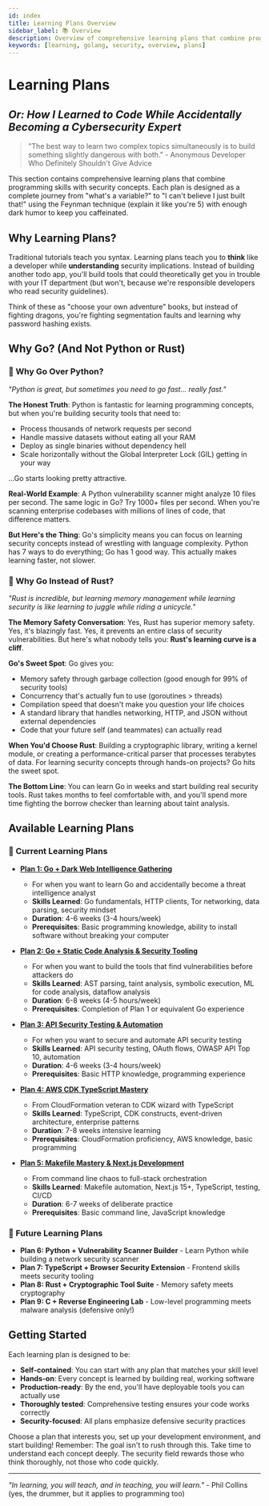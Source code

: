 ```yaml
---
id: index
title: Learning Plans Overview
sidebar_label: 📚 Overview
description: Overview of comprehensive learning plans that combine programming skills with security concepts
keywords: [learning, golang, security, overview, plans]
---
```


# Learning Plans
## *Or: How I Learned to Code While Accidentally Becoming a Cybersecurity Expert*

> "The best way to learn two complex topics simultaneously is to build something slightly dangerous with both." - Anonymous Developer Who Definitely Shouldn't Give Advice

This section contains comprehensive learning plans that combine programming skills with security concepts. Each plan is designed as a complete journey from "what's a variable?" to "I can't believe I just built that!" using the Feynman technique (explain it like you're 5) with enough dark humor to keep you caffeinated.

## Why Learning Plans?

Traditional tutorials teach you syntax. Learning plans teach you to **think** like a developer while **understanding** security implications. Instead of building another todo app, you'll build tools that could theoretically get you in trouble with your IT department (but won't, because we're responsible developers who read security guidelines).

Think of these as "choose your own adventure" books, but instead of fighting dragons, you're fighting segmentation faults and learning why password hashing exists.

## Why Go? (And Not Python or Rust)

### 🐍 Why Go Over Python?
*"Python is great, but sometimes you need to go fast... really fast."*

**The Honest Truth**: Python is fantastic for learning programming concepts, but when you're building security tools that need to:
- Process thousands of network requests per second
- Handle massive datasets without eating all your RAM
- Deploy as single binaries without dependency hell
- Scale horizontally without the Global Interpreter Lock (GIL) getting in your way

...Go starts looking pretty attractive.

**Real-World Example**: A Python vulnerability scanner might analyze 10 files per second. The same logic in Go? Try 1000+ files per second. When you're scanning enterprise codebases with millions of lines of code, that difference matters.

**But Here's the Thing**: Go's simplicity means you can focus on learning security concepts instead of wrestling with language complexity. Python has 7 ways to do everything; Go has 1 good way. This actually makes learning faster, not slower.

### 🦀 Why Go Instead of Rust?
*"Rust is incredible, but learning memory management while learning security is like learning to juggle while riding a unicycle."*

**The Memory Safety Conversation**: Yes, Rust has superior memory safety. Yes, it's blazingly fast. Yes, it prevents an entire class of security vulnerabilities. But here's what nobody tells you: **Rust's learning curve is a cliff**.

**Go's Sweet Spot**: Go gives you:
- Memory safety through garbage collection (good enough for 99% of security tools)
- Concurrency that's actually fun to use (goroutines > threads)
- Compilation speed that doesn't make you question your life choices
- A standard library that handles networking, HTTP, and JSON without external dependencies
- Code that your future self (and teammates) can actually read

**When You'd Choose Rust**: Building a cryptographic library, writing a kernel module, or creating a performance-critical parser that processes terabytes of data. For learning security concepts through hands-on projects? Go hits the sweet spot.

**The Bottom Line**: You can learn Go in weeks and start building real security tools. Rust takes months to feel comfortable with, and you'll spend more time fighting the borrow checker than learning about taint analysis.

## Available Learning Plans

### 🎯 Current Learning Plans

- **[Plan 1: Go + Dark Web Intelligence Gathering](./plan-1-threat-intelligence)** 
  - For when you want to learn Go and accidentally become a threat intelligence analyst
  - **Skills Learned**: Go fundamentals, HTTP clients, Tor networking, data parsing, security mindset
  - **Duration**: 4-6 weeks (3-4 hours/week)
  - **Prerequisites**: Basic programming knowledge, ability to install software without breaking your computer

- **[Plan 2: Go + Static Code Analysis & Security Tooling](./plan-2-static-analysis)**
  - For when you want to build the tools that find vulnerabilities before attackers do
  - **Skills Learned**: AST parsing, taint analysis, symbolic execution, ML for code analysis, dataflow analysis
  - **Duration**: 6-8 weeks (4-5 hours/week)
  - **Prerequisites**: Completion of Plan 1 or equivalent Go experience

- **[Plan 3: API Security Testing & Automation](./plan-3-api-security)**
  - For when you want to secure and automate API security testing
  - **Skills Learned**: API security testing, OAuth flows, OWASP API Top 10, automation
  - **Duration**: 4-6 weeks (3-4 hours/week)
  - **Prerequisites**: Basic HTTP knowledge, programming experience

- **[Plan 4: AWS CDK TypeScript Mastery](./plan-4-aws-cdk-typescript)**
  - From CloudFormation veteran to CDK wizard with TypeScript
  - **Skills Learned**: TypeScript, CDK constructs, event-driven architecture, enterprise patterns
  - **Duration**: 7-8 weeks intensive learning
  - **Prerequisites**: CloudFormation proficiency, AWS knowledge, basic programming

- **[Plan 5: Makefile Mastery & Next.js Development](./plan-5-makefile-nextjs)**
  - From command line chaos to full-stack orchestration
  - **Skills Learned**: Makefile automation, Next.js 15+, TypeScript, testing, CI/CD
  - **Duration**: 6-7 weeks of deliberate practice
  - **Prerequisites**: Basic command line, JavaScript knowledge

### 🚀 Future Learning Plans

- **Plan 6: Python + Vulnerability Scanner Builder** - Learn Python while building a network security scanner
- **Plan 7: TypeScript + Browser Security Extension** - Frontend skills meets security tooling
- **Plan 8: Rust + Cryptographic Tool Suite** - Memory safety meets cryptography
- **Plan 9: C + Reverse Engineering Lab** - Low-level programming meets malware analysis (defensive only!)

## Getting Started

Each learning plan is designed to be:
- **Self-contained**: You can start with any plan that matches your skill level
- **Hands-on**: Every concept is learned by building real, working software
- **Production-ready**: By the end, you'll have deployable tools you can actually use
- **Thoroughly tested**: Comprehensive testing ensures your code works correctly
- **Security-focused**: All plans emphasize defensive security practices

Choose a plan that interests you, set up your development environment, and start building! Remember: The goal isn't to rush through this. Take time to understand each concept deeply. The security field rewards those who think thoroughly, not those who code quickly.

---

*"In learning, you will teach, and in teaching, you will learn."* - Phil Collins (yes, the drummer, but it applies to programming too)
